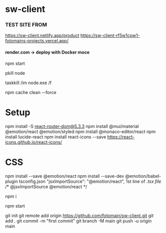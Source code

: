 
# sw-client

### TEST SITE FROM
https://sw-client.netlify.app/product
https://sw-client-rf5w1cpw1-fotomains-projects.vercel.app/


#### render.com -> deploy with Docker moce
npm start

pkill node

taskkill /im node.exe /f

npm cache clean --force

# Setup 
npm install -S react-router-dom@5.3.3
npm install @mui/material @emotion/react @emotion/styled
npm install @monaco-editor/react
npm install lucide-react
npm install react-icons --save
    https://react-icons.github.io/react-icons/
# CSS
npm install --save @emotion/react
npm install --save-dev @emotion/babel-plugin
    tsconfig.json
        "jsxImportSource": "@emotion/react",
    1st line of *.tsx file
        /** @jsxImportSource @emotion/react */

npm i

npm start

git init
git remote add origin https://github.com/fotomain/sw-client.git
git add .
git commit -m "first commit"
git branch -M main
git push -u origin main

